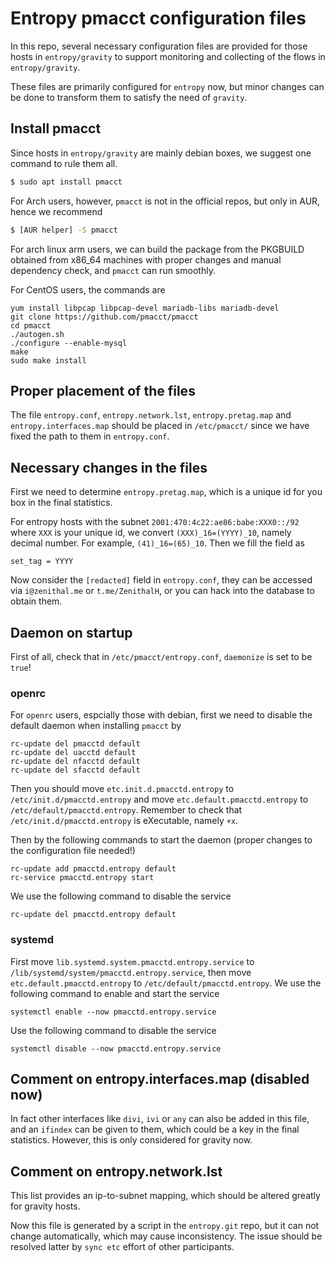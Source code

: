 # Entropy pmacct configuration files

In this repo, several necessary configuration files are provided for those
hosts in `entropy/gravity` to support monitoring and collecting of the flows
in `entropy/gravity`.

These files are primarily configured for `entropy` now, but minor changes can
be done to transform them to satisfy the need of `gravity`.

## Install pmacct

Since hosts in `entropy/gravity` are mainly debian boxes, we suggest one 
command to rule them all.

```bash
$ sudo apt install pmacct
```

For Arch users, however, `pmacct` is not in the official repos, but only in
AUR, hence we recommend

```bash
$ [AUR helper] -S pmacct
```

For arch linux arm users, we can build the package from the PKGBUILD obtained
from x86_64 machines with proper changes and manual dependency check, and
`pmacct` can run smoothly.

For CentOS users, the commands are

```
yum install libpcap libpcap-devel mariadb-libs mariadb-devel
git clone https://github.com/pmacct/pmacct
cd pmacct
./autogen.sh
./configure --enable-mysql
make
sudo make install
```

## Proper placement of the files

The file `entropy.conf`, `entropy.network.lst`, `entropy.pretag.map` and
`entropy.interfaces.map` should be placed in `/etc/pmacct/` since we have
 fixed the path to them in `entropy.conf`.

## Necessary changes in the files

First we need to determine `entropy.pretag.map`, which is a unique id for 
you box in the final statistics.

For entropy hosts with the subnet `2001:470:4c22:ae86:babe:XXX0::/92` where
`XXX` is your unique id, we convert `(XXX)_16=(YYYY)_10`, namely decimal number.
For example, `(41)_16=(65)_10`. Then we fill the field as

```
set_tag = YYYY
```

Now consider the `[redacted]` field in `entropy.conf`, they can be accessed
via `i@zenithal.me` or `t.me/ZenithalH`, or you can hack into the database
to obtain them.

## Daemon on startup

First of all, check that in `/etc/pmacct/entropy.conf`, `daemonize` is set 
to be `true`!

### openrc

For `openrc` users, espcially those with debian, first we need to disable
the default daemon when installing `pmacct` by

```
rc-update del pmacctd default
rc-update del uacctd default
rc-update del nfacctd default
rc-update del sfacctd default
```

Then you should move `etc.init.d.pmacctd.entropy` to 
`/etc/init.d/pmacctd.entropy` and move `etc.default.pmacctd.entropy` to
`/etc/default/pmacctd.entropy`. Remember to check that 
`/etc/init.d/pmacctd.entropy` is eXecutable, namely `+x`.

Then by the following commands to start the
daemon (proper changes to the configuration file needed!)

```
rc-update add pmacctd.entropy default
rc-service pmacctd.entropy start
```

We use the following command to disable the service

```
rc-update del pmacctd.entropy default
```

### systemd

First move `lib.systemd.system.pmacctd.entropy.service` to 
`/lib/systemd/system/pmacctd.entropy.service`, then move 
`etc.default.pmacctd.entropy` to `/etc/default/pmacctd.entropy`. We use the
following command to enable and start the service

```
systemctl enable --now pmacctd.entropy.service
```

Use the following command to disable the service

```
systemctl disable --now pmacctd.entropy.service
```

## Comment on entropy.interfaces.map (disabled now)

In fact other interfaces like `divi`, `ivi` or `any` can also be added in this
file, and an `ifindex` can be given to them, which could be a key in the final
statistics. However, this is only considered for gravity now.

## Comment on entropy.network.lst

This list provides an ip-to-subnet mapping, which should be altered greatly
for gravity hosts.

Now this file is generated by a script in the `entropy.git` repo, but it 
can not change automatically, which may cause inconsistency. The issue should
be resolved latter by `sync etc` effort of other participants.
